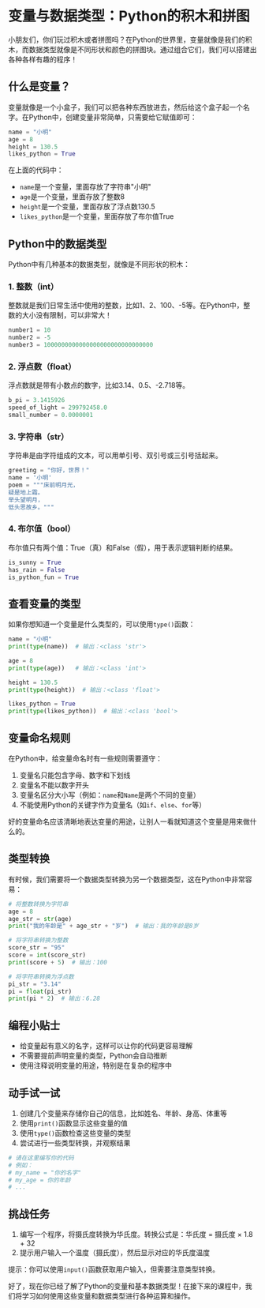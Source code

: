 # 变量与数据类型：Python的积木和拼图

小朋友们，你们玩过积木或者拼图吗？在Python的世界里，变量就像是我们的积木，而数据类型就像是不同形状和颜色的拼图块。通过组合它们，我们可以搭建出各种各样有趣的程序！

## 什么是变量？

变量就像是一个小盒子，我们可以把各种东西放进去，然后给这个盒子起一个名字。在Python中，创建变量非常简单，只需要给它赋值即可：

```python
name = "小明"
age = 8
height = 130.5
likes_python = True
```

在上面的代码中：
- `name`是一个变量，里面存放了字符串"小明"
- `age`是一个变量，里面存放了整数8
- `height`是一个变量，里面存放了浮点数130.5
- `likes_python`是一个变量，里面存放了布尔值True

## Python中的数据类型

Python中有几种基本的数据类型，就像是不同形状的积木：

### 1. 整数（int）

整数就是我们日常生活中使用的整数，比如1、2、100、-5等。在Python中，整数的大小没有限制，可以非常大！

```python
number1 = 10
number2 = -5
number3 = 1000000000000000000000000000000
```

### 2. 浮点数（float）

浮点数就是带有小数点的数字，比如3.14、0.5、-2.718等。

```python
b_pi = 3.1415926
speed_of_light = 299792458.0
small_number = 0.0000001
```

### 3. 字符串（str）

字符串是由字符组成的文本，可以用单引号、双引号或三引号括起来。

```python
greeting = "你好，世界！"
name = '小明'
poem = """床前明月光，
疑是地上霜。
举头望明月，
低头思故乡。"""
```

### 4. 布尔值（bool）

布尔值只有两个值：True（真）和False（假），用于表示逻辑判断的结果。

```python
is_sunny = True
has_rain = False
is_python_fun = True
```

## 查看变量的类型

如果你想知道一个变量是什么类型的，可以使用`type()`函数：

```python
name = "小明"
print(type(name))  # 输出：<class 'str'>

age = 8
print(type(age))   # 输出：<class 'int'>

height = 130.5
print(type(height))  # 输出：<class 'float'>

likes_python = True
print(type(likes_python))  # 输出：<class 'bool'>
```

## 变量命名规则

在Python中，给变量命名时有一些规则需要遵守：

1. 变量名只能包含字母、数字和下划线
2. 变量名不能以数字开头
3. 变量名区分大小写（例如：`name`和`Name`是两个不同的变量）
4. 不能使用Python的关键字作为变量名（如`if`、`else`、`for`等）

好的变量命名应该清晰地表达变量的用途，让别人一看就知道这个变量是用来做什么的。

## 类型转换

有时候，我们需要将一个数据类型转换为另一个数据类型，这在Python中非常容易：

```python
# 将整数转换为字符串
age = 8
age_str = str(age)
print("我的年龄是" + age_str + "岁")  # 输出：我的年龄是8岁

# 将字符串转换为整数
score_str = "95"
score = int(score_str)
print(score + 5)  # 输出：100

# 将字符串转换为浮点数
pi_str = "3.14"
pi = float(pi_str)
print(pi * 2)  # 输出：6.28
```

## 编程小贴士

- 给变量起有意义的名字，这样可以让你的代码更容易理解
- 不需要提前声明变量的类型，Python会自动推断
- 使用注释说明变量的用途，特别是在复杂的程序中

## 动手试一试

1. 创建几个变量来存储你自己的信息，比如姓名、年龄、身高、体重等
2. 使用`print()`函数显示这些变量的值
3. 使用`type()`函数检查这些变量的类型
4. 尝试进行一些类型转换，并观察结果

```python
# 请在这里编写你的代码
# 例如：
# my_name = "你的名字"
# my_age = 你的年龄
# ...
```

## 挑战任务

1. 编写一个程序，将摄氏度转换为华氏度。转换公式是：华氏度 = 摄氏度 × 1.8 + 32
2. 提示用户输入一个温度（摄氏度），然后显示对应的华氏度温度

提示：你可以使用`input()`函数获取用户输入，但需要注意类型转换。

好了，现在你已经了解了Python的变量和基本数据类型！在接下来的课程中，我们将学习如何使用这些变量和数据类型进行各种运算和操作。